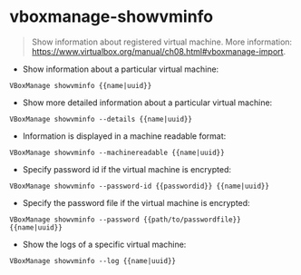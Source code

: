 # vboxmanage-showvminfo

> Show information about registered virtual machine.
> More information: <https://www.virtualbox.org/manual/ch08.html#vboxmanage-import>.

- Show information about a particular virtual machine:

`VBoxManage showvminfo {{name|uuid}}`

- Show more detailed information about a particular virtual machine:

`VBoxManage showvminfo --details {{name|uuid}}`

- Information is displayed in a machine readable format:

`VBoxManage showvminfo --machinereadable {{name|uuid}}`

- Specify password id if the virtual machine is encrypted:

`VBoxManage showvminfo --password-id {{passwordid}} {{name|uuid}}`

- Specify the password file if the virtual machine is encrypted:

`VBoxManage showvminfo --password {{path/to/passwordfile}} {{name|uuid}}`

- Show the logs of a specific virtual machine:

`VBoxManage showvminfo --log {{name|uuid}}`
